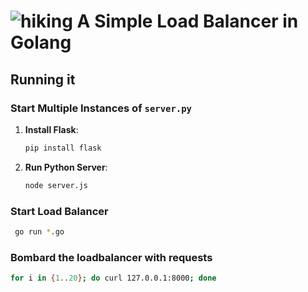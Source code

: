 # ![hiking](https://github.com/adityjoshi/GoLB/assets/111140014/e3ab8e71-6b9b-462d-8318-c9aa5288dbc4)  A Simple Load Balancer in Golang 

## Running it

### Start Multiple Instances of `server.py`

1. **Install Flask**:
   ```bash
   pip install flask
   ```
2. **Run Python Server**:
   ```bash
   node server.js
    ```

### Start Load Balancer 
  ```bash
   go run *.go
   ```
### Bombard the loadbalancer with requests
   ```bash
  for i in {1..20}; do curl 127.0.0.1:8000; done
   ```
